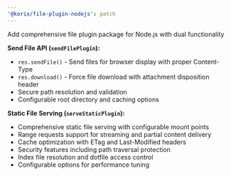 ```yaml
---
'@korix/file-plugin-nodejs': patch
---
```


Add comprehensive file plugin package for Node.js with dual functionality

**Send File API (`sendFilePlugin`):**

- `res.sendFile()` - Send files for browser display with proper Content-Type
- `res.download()` - Force file download with attachment disposition header
- Secure path resolution and validation
- Configurable root directory and caching options

**Static File Serving (`serveStaticPlugin`):**

- Comprehensive static file serving with configurable mount points
- Range requests support for streaming and partial content delivery
- Cache optimization with ETag and Last-Modified headers
- Security features including path traversal protection
- Index file resolution and dotfile access control
- Configurable options for performance tuning
